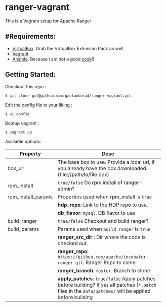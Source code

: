# ranger-vagrant
This is a Vagrant setup for Apache Ranger 

#Requirements:
----------

- [VirtualBox](https://www.virtualbox.org/wiki/Downloads). Grab the VirtualBox Extension Pack as well.
- [Vagrant](http://www.vagrantup.com/downloads.html). 
- [Ansible](http://docs.ansible.com/intro_installation.html). Because i am not a good [cook](https://www.chef.io/chef/)!!


 
Getting Started:
----
Checkout this repo :
```
$ git clone git@github.com:gautamborad/ranger-vagrant.git
```

Edit the config file to your liking :
```
$ vi config
```

Bootup vagrant :
```
$ vagrant up
```

Available options:

|Property|Desc|
 ----------------- | ------------------
|box_url | The base box to use. Provide a local url, if you already have the box downloaded. (file://path/to/file.box) |
| rpm_install  | `true/false` Do rpm install of ranger-admin? |
| rpm_install_params | Properties used when rpm_install is `true` |
| |**hdp_repo**: Link to the HDP repo to use. |
| |**db_flavor**: `mysql`. DB flavor to use |
| build_ranger|`true/false` Checkout and build ranger? |
| build_params|Params used when `build_ranger` is `true` |
| | **ranger_src_dir** : Dir where the code is checked out. |
| | **ranger_repo**: `https://github.com/apache/incubator-ranger.git`. Ranger Repo to clone |
| | **ranger_branch**: `master`. Branch to clone |
| | **apply_patches**: `true/false` Apply patches before building? If `yes` all patches (`*.patch` files in the `data/patches/` will be applied before building |



